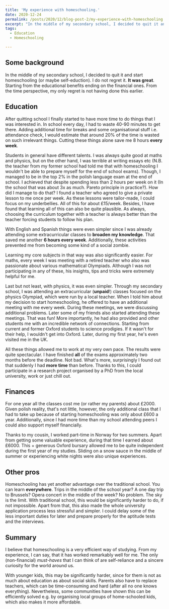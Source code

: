 ```yaml
---
title: 'My experience with homeschooling.'
date: 2020-12-24
permalink: /posts/2020/12/blog-post-2/my-experience-with-homeschooling
excerpt: "In the middle of my secondary school, I decided to quit it and start homeschooling (or maybe self-eduction). I do not regret it. **It was great**. Starting from the educational benefits ending on the financial ones. Not having done this earlier is my only regret." 
tags:
  - Education
  - Homeschooling

---
```


## Some background

In the middle of my secondary school, I decided to quit it and start homeschooling (or maybe self-eduction). I do not regret it. **It was great**. Starting from the educational benefits ending on the financial ones. From the time perspective, my only regret is not having done this earlier.

## Education

After quitting school I finally started to have more time to do things that I was interested in. In school every day, I had to waste 40-90 minutes to get there. Adding additional time for breaks and some organisational stuff i.e. attendance check, I would estimate that around 20% of the time is wasted on such irrelevant things. Cutting these things alone save me 8 hours **every week**.

Students in general have different talents. I was always quite good at maths and physics, but on the other hand, I was terrible at writing essays etc (N.B. the teacher from my former school had told me that with homeschooling I wouldn't be able to prepare myself for the end of school exams). Though, I managed to be in the top 2% in the polish language exam at the end of school. I achieved that despite spending less than 2 hours per week on it (In the school that was about 3x as much. Pareto principle in practice?).  How did I manage to do that? I found a teacher who agreed to give a private lesson to me once per week. As these lessons were tailor-made, I could focus on my underbellies. All of this for about £15/week. Besides, I have found that learning all of this can also be quite plausible. As always, choosing the curriculum together with a teacher is always better than the teacher forcing students to follow his plan.

With English and Spanish things were even simpler since I was already attending some extracurricular classes to **broaden my knowledge**. That saved me another **6 hours every week**. Additionally, these activities prevented me from becoming some kind of a social zombie.

Learning my core subjects in that way was also significantly easier. For maths, every week I was meeting with a retired teacher who also was passionate about various mathematical Olympiads. Although I was not participating in any of these, his insights, tips and tricks were extremely helpful for me.

Last but not least, with physics, it was even simpler. Through my secondary school, I was attending an extracurricular (**unpaid**!) classes focused on the physics Olympiad, which were run by a local teacher. When I told him about my decision to start homeschooling, he offered to have an additional meeting with me every week. During these meetings, we were discussing additional problems. Later some of my friends also started attending these meetings. That was fun! More importantly, he had also provided and other students me with an incredible network of connections. Starting from current and former Oxford students to science prodigies. If it wasn't for their help, I wouldn't get into Oxford. Later, during my first year, he's even visited me in the UK. 

All these things allowed me to work at my very own pace. The results were quite spectacular. I have finished **all** of the exams approximately two months before the deadline. Not bad. What's more, surprisingly I found out that suddenly I had **more time** than before. Thanks to this, I could participate in a research project organised by a PhD from the local university, work or just chill out.

## Finances

For one year all the classes cost me (or rather my parents) about £2000. Given polish reality, that's not little, however, the only additional class that I had to take up because of starting homeschooling was only about £600 a year. Additionally, since I had more time than my school attending peers I could also support myself financially. 

Thanks to my cousin, I worked part-time in Norway for two summers. Apart from getting some valuable experience, during that time I earned about £6000. This + generous Oxford bursary allowed me to be quite independent during the first year of my studies. Sliding on a snow sauce in the middle of summer or experiencing white nights were also unique experiences.

## Other pros

Homeschooling has yet another advantage over the traditional school. You can learn **everywhere**.  Trips in the middle of the school year? A one day trip to Brussels? Opera concert in the middle of the week? No problem. The sky is the limit. With traditional school, this would be significantly harder to do, if not impossible. Apart from that, this also made the whole university application process less stressful and simpler. I could delay some of the less important duties for later and prepare properly for the aptitude tests and the interviews.

## Summary

I believe that homeschooling is a very efficient way of studying. From my experience, I can say, that it has worked remarkably well for me. The only (non-financial) *must-haves* that I can think of are self-reliance and a sincere curiosity for the world around us.

With younger kids, this may be significantly harder, since for them is not as much about education as about social skills. Parents also have to replace teachers, which can be time-consuming and hard (after all no one knows everything). Nevertheless, some communities have shown this can be efficiently solved e.g. by organising local groups of home-schooled kids, which also makes it more affordable.